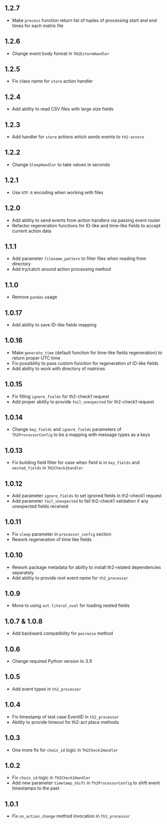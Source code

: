 1.2.7
-----

* Make `process` function return list of tuples of processing start and end times for each matrix file

1.2.6
-----

* Change event body format in `TH2EstoreHandler`

1.2.5
-----

* Fix class name for `store` action handler

1.2.4
-----

* Add ability to read CSV files with large size fields

1.2.3
-----

* Add handler for `store` actions which sends events to `th2-estore`

1.2.2
-----

* Change `SleepHandler` to take values in seconds

1.2.1
-----

* Use `UTF-8` encoding when working with files

1.2.0
-----

* Add ability to send events from action handlers via passing event router
* Refactor regeneration functions for ID-like and time-like fields to accept current action data

1.1.1
-----

* Add parameter `filename_pattern` to filter files when reading from directory
* Add try/catch around action processing method

1.1.0
-----

* Remove `pandas` usage

1.0.17
-----

* Add ability to save ID-like fields mapping

1.0.16
-----

* Make `generate_time` (default function for time-like fields regeneration) to return proper UTC time
* Fix possibility to pass custom function for regeneration of ID-like fields
* Add ability to work with directory of matrices

1.0.15
-----

* Fix filling `ignore_fields` for th2-check1 request
* Add proper ability to provide `fail_unexpected` for th2-check1 request

1.0.14
-----

* Change `key_fields` and `ignore_fields` parameters of `Th2ProcessorConfig` to be a mapping with message types as a keys

1.0.13
-----

* Fix building field filter for case when field is in `key_fields` and `nested_fields` in `TH2Check1handler`

1.0.12
-----

* Add parameter `ignore_fields` to set ignored fields in th2-check1 request
* Add parameter `fail_unexpected` to fail th2-check1 validation if any unexpected fields received

1.0.11
-----

* Fix `sleep` parameter in `processor_config` section
* Rework regeneration of time like fields

1.0.10
-----

* Rework package metadata for ability to install th2-related dependencies separately
* Add ability to provide root event name for `th2_processor`

1.0.9
-----

* Move to using `ast.literal_eval` for loading nested fields

1.0.7 & 1.0.8
-----

* Add backward compatibility for `pairwise` method

1.0.6
-----

* Change required Python version to 3.9

1.0.5
-----

* Add event types in `th2_processor`

1.0.4
-----

* Fix timestamp of test case EventID in `th2_processor`
* Ability to provide timeout for th2-act place methods

1.0.3
-----

* One more fix for `chain_id` logic in `TH2Check1Handler`

1.0.2
-----

* Fix `chain_id` logic in `TH2Check1Handler`
* Add new parameter `timetamp_shift` in `Th2ProcessorConfig` to shift event timestamps to the past 

1.0.1
-----

* Fix `on_action_change` method invocation in `th2_processor`